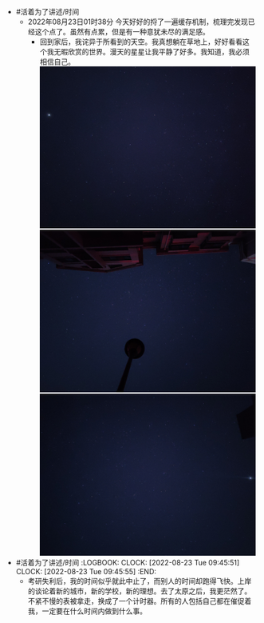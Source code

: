 - #活着为了讲述/时间
	- 2022年08月23日01时38分 今天好好的捋了一遍缓存机制，梳理完发现已经这个点了。虽然有点累，但是有一种意犹未尽的满足感。
		- 回到家后，我诧异于所看到的天空。我真想躺在草地上，好好看看这个我无暇欣赏的世界。漫天的星星让我平静了好多。我知道，我必须相信自己。 ![IMG20220823022034.jpg](../assets/IMG20220823022034_1661219364335_0.jpg)
		  ![IMG20220823021639.jpg](../assets/IMG20220823021639_1661219399577_0.jpg)
		  ![IMG20220823021321.jpg](../assets/IMG20220823021321_1661219426882_0.jpg)
- #活着为了讲述/时间
  :LOGBOOK:
  CLOCK: [2022-08-23 Tue 09:45:51]
  CLOCK: [2022-08-23 Tue 09:45:55]
  :END:
	- 考研失利后，我的时间似乎就此中止了，而别人的时间却跑得飞快。上岸的谈论着新的城市，新的学校，新的理想。去了太原之后，我更茫然了。不紧不慢的表被拿走，换成了一个计时器。所有的人包括自己都在催促着我，一定要在什么时间内做到什么事。
